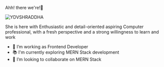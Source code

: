 Ahh! there we're!👋
<p align="left">
  <img src="https://komarev.com/ghpvc/?username=YDVSHRADDHA&label=Profile%20views&color=0e75b6&style=flat" alt="YDVSHRADDHA" />
</p>

She is here with Enthusiastic and detail-oriented aspiring Computer professional, with a fresh perspective and a strong willingness to learn and work


- 🔭 I’m working as Frontend Developer
- 📚 I'm currently exploring MERN Stack development 
- 👯 I’m looking to collaborate on MERN Stack

 
 

